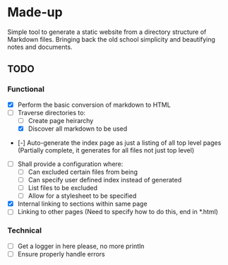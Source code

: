 # Made-up
Simple tool to generate a static website from a directory structure of Markdown
files. Bringing back the old school simplicity and beautifying notes and
documents.

## TODO

### Functional
- [X] Perform the basic conversion of markdown to HTML
- [ ] Traverse directories to:
  - [ ] Create page heirarchy
  - [X] Discover all markdown to be used
- [-] Auto-generate the index page as just a listing of all top level pages
(Partially complete, it generates for all files not just top level)
- [ ] Shall provide a configuration where:
  - [ ] Can excluded certain files from being
  - [ ] Can specify user defined index instead of generated
  - [ ] List files to be excluded
  - [ ] Allow for a stylesheet to be specified
- [X] Internal linking to sections within same page
- [ ] Linking to other pages (Need to specify how to do this, end in *.html)

### Technical
- [ ] Get a logger in here please, no more println
- [ ] Ensure properly handle errors

